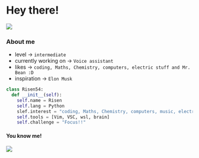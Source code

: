 # Hey there!

![](https://komarev.com/ghpvc/?username=Risen54&label=PROFILE+VIEWS)

### About me
- level -> `intermediate`
- currently working on -> `Voice assistant`
- likes -> `coding, Maths, Chemistry, computers, electric stuff and Mr. Bean :D`
- inspiration -> `Elon Musk`

```py
class Risen54:
  def __init__(self):
    self.name = Risen
    self.lang = Python
    slef.interest = "coding, Maths, Chemistry, computers, music, electric stuff and Mr. Bean :D"
    self.tools = [Vim, VSC, wsl, brain]
    self.challenge = "Focus!!"
```

#### You know me!
<img align="center" src="https://github-readme-stats.vercel.app/api/top-langs/?username=Risen54&layout=compact&card_width=443&show_icons=true&show_icons=true&theme=dracula&hide_border=true"/><br>
